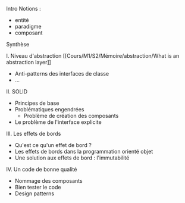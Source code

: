 Intro
Notions :
- entité
- paradigme
- composant


Synthèse

I. Niveau d'abstraction
[[Cours/M1/S2/Mémoire/abstraction/What is an abstraction layer]]
- Anti-patterns des interfaces de classe
- ...

II. SOLID
- Principes de base
- Problématiques engendrées
	- Problème de création des composants
- Le problème de l'interface explicite


III. Les effets de bords
- Qu'est ce qu'un effet de bord ?
- Les effets de bords dans la programmation orienté objet
- Une solution aux effets de bord : l'immutabilité

IV. Un code de bonne qualité
- Nommage des composants
- Bien tester le code
- Design patterns
